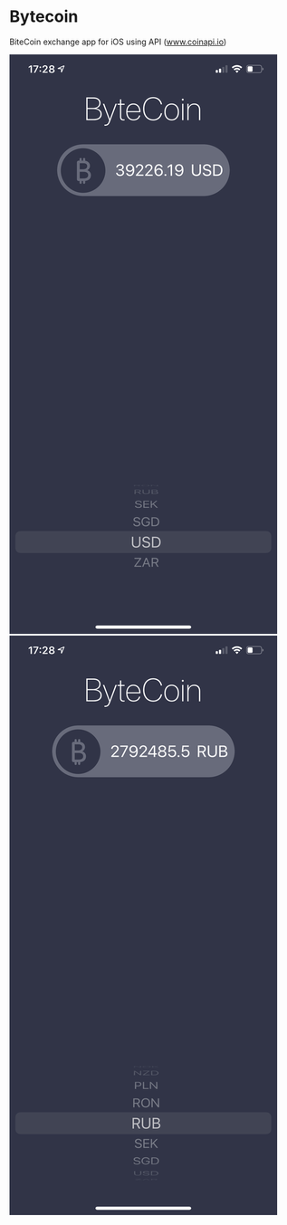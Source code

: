 # Bytecoin
BiteCoin exchange app for iOS using API (www.coinapi.io)

![img](https://github.com/VladimirZhdanov/Bytecoin/blob/main/images/IMG_0307.PNG)
![img](https://github.com/VladimirZhdanov/Bytecoin/blob/main/images/IMG_0308.PNG)

